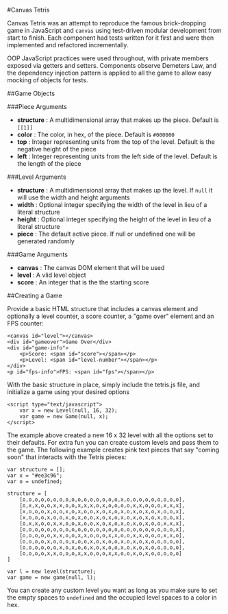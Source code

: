 #Canvas Tetris

Canvas Tetris was an attempt to reproduce the famous brick-dropping game in JavaScript and `canvas` using test-driven modular development from start to finish. Each component had tests written for it first and were then implemented and refactored incrementally.

OOP JavaScript practices were used throughout, with private members exposed via getters and setters. Components observe Demeters Law, and the dependency injection pattern is applied to all the game to allow easy mocking of objects for tests.

##Game Objects

###Piece
Arguments

- __structure__ : A multidimensional array that makes up the piece. Default is  `[[1]]`
- __color__ : The color, in hex, of the piece. Default is `#000000`
- __top__ : Integer representing units from the top of the level. Default is the negative height of the piece
- __left__ : Integer representing units from the left side of the level. Default is the length of the piece

###Level
Arguments

- __structure__ : A multidimensional array that makes up the level. If `null` it will use the width and height arguments
- __width__ : Optional integer specifying the width of the level in lieu of a literal structure
- __height__ : Optional integer specifying the height of the level in lieu of a literal structure
- __piece__ : The default active piece. If null or undefined one will be generated randomly

###Game
Arguments

- __canvas__ : The canvas DOM element that will be used
- __level__ : A vlid level object
- __score__ : An integer that is the the starting score

##Creating a Game

Provide a basic HTML structure that includes a canvas element and optionally a level counter, a score counter, a "game over" element and an FPS counter:

	<canvas id="level"></canvas>
	<div id="gameover">Game Over</div>
	<div id="game-info">
		<p>Score: <span id="score"></span></p>
		<p>Level: <span id="level-number"></span></p>
	</div>
	<p id="fps-info">FPS: <span id="fps"></span></p>

With the basic structure in place, simply include the tetris.js file, and initialize a game using your desired options

	<script type="text/javascript">
		var x = new Level(null, 16, 32);
		var game = new Game(null, x);
	</script>

The example above created a new 16 x 32 level with all the options set to their defaults. For extra fun you can create custom levels and pass them to the game. The following example creates pink text pieces that say "coming soon" that interacts with the Tetris pieces:

	var structure = [];
	var x = "#ee3c96";
	var o = undefined;

	structure = [
		[o,o,o,o,o,o,o,o,o,o,o,o,o,o,o,o,x,o,o,o,o,o,o,o,o,o],
		[o,x,x,o,o,x,x,o,o,x,x,x,o,x,o,o,o,o,x,x,o,o,o,x,x,x],
		[x,o,o,o,x,o,o,x,o,x,o,o,x,o,x,o,x,o,x,o,x,o,x,o,o,x],
		[x,o,o,o,x,o,o,x,o,x,o,o,x,o,x,o,x,o,x,o,x,o,x,o,o,x],
		[o,x,x,o,o,x,x,o,o,x,o,o,x,o,x,o,x,o,x,o,x,o,o,x,x,x],
		[o,o,o,o,o,o,o,o,o,o,o,o,o,o,o,o,o,o,o,o,o,o,o,o,o,x],
		[o,o,o,o,o,x,x,o,o,x,x,o,o,o,x,x,o,o,x,x,o,o,o,x,x,o],
		[o,o,o,o,x,o,o,o,x,o,o,x,o,x,o,o,x,o,x,o,x,o,o,o,o,o],
		[o,o,o,o,o,o,x,o,x,o,o,x,o,x,o,o,x,o,x,o,x,o,o,o,o,o],
		[o,o,o,o,x,x,o,o,o,x,x,o,o,o,x,x,o,o,x,o,x,o,o,o,o,o]
	]

	var l = new level(structure);
	var game = new game(null, l);

You can create any custom level you want as long as you make sure to set the empty spaces to `undefined` and the occupied level spaces to a color in hex.